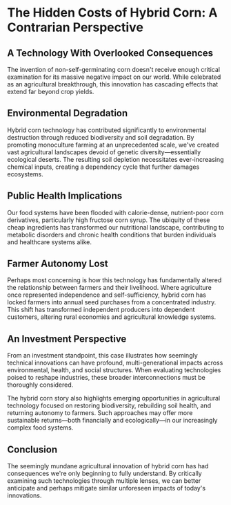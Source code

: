 # The Hidden Costs of Hybrid Corn: A Contrarian Perspective

## A Technology With Overlooked Consequences

The invention of non-self-germinating corn doesn't receive enough critical examination for its massive negative impact on our world. While celebrated as an agricultural breakthrough, this innovation has cascading effects that extend far beyond crop yields.

## Environmental Degradation

Hybrid corn technology has contributed significantly to environmental destruction through reduced biodiversity and soil degradation. By promoting monoculture farming at an unprecedented scale, we've created vast agricultural landscapes devoid of genetic diversity—essentially ecological deserts. The resulting soil depletion necessitates ever-increasing chemical inputs, creating a dependency cycle that further damages ecosystems.

## Public Health Implications

Our food systems have been flooded with calorie-dense, nutrient-poor corn derivatives, particularly high fructose corn syrup. The ubiquity of these cheap ingredients has transformed our nutritional landscape, contributing to metabolic disorders and chronic health conditions that burden individuals and healthcare systems alike.

## Farmer Autonomy Lost

Perhaps most concerning is how this technology has fundamentally altered the relationship between farmers and their livelihood. Where agriculture once represented independence and self-sufficiency, hybrid corn has locked farmers into annual seed purchases from a concentrated industry. This shift has transformed independent producers into dependent customers, altering rural economies and agricultural knowledge systems.

## An Investment Perspective

From an investment standpoint, this case illustrates how seemingly technical innovations can have profound, multi-generational impacts across environmental, health, and social structures. When evaluating technologies poised to reshape industries, these broader interconnections must be thoroughly considered.

The hybrid corn story also highlights emerging opportunities in agricultural technology focused on restoring biodiversity, rebuilding soil health, and returning autonomy to farmers. Such approaches may offer more sustainable returns—both financially and ecologically—in our increasingly complex food systems.

## Conclusion

The seemingly mundane agricultural innovation of hybrid corn has had consequences we're only beginning to fully understand. By critically examining such technologies through multiple lenses, we can better anticipate and perhaps mitigate similar unforeseen impacts of today's innovations.